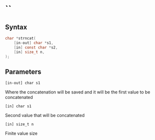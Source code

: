 # ``

## Syntax

```C
char *strncat(
	[in-out] char *s1,
	[in] const char *s2,
	[in] size_t n,
);
```

## Parameters

`[in-out] char s1`

Where the concatenation will be saved and it will be the first value to be concatenated

`[in] char s1`

Second value that will be concatenated

`[in] size_t n`

Finite value size
